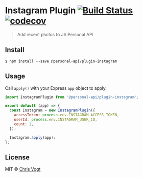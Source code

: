 # Instagram Plugin [![Build Status](https://travis-ci.org/personal-api/plugin-instagram.svg?branch=master)](https://travis-ci.org/personal-api/plugin-instagram) [![codecov](https://codecov.io/gh/personal-api/plugin-instagram/branch/master/graph/badge.svg)](https://codecov.io/gh/personal-api/plugin-instagram?branch=master)

> Add recent photos to JS Personal API


## Install

```
$ npm install --save @personal-api/plugin-instagram
```


## Usage

Call `apply()` with your Express `app` object to apply.

```js
import InstagramPlugin from '@personal-api/plugin-instagram';

export default (app) => {
  const Instagram = new InstagramPlugin({
    accessToken: process.env.INSTAGRAM_ACCESS_TOKEN,
    userId: process.env.INSTAGRAM_USER_ID,
    count: 2,
  });

  Instagram.apply(app);
};
```


## License

MIT © [Chris Vogt](https://www.chrisvogt.me)
